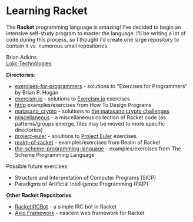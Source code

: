 # Learning Racket

The **Racket** programming language is amazing! I've decided to begin an intensive self-study program to master the language. I'll be writing a lot of code during this process, so I thought I'd create one large repository to contain it vs. numerous small repositories.

Brian Adkins  
[Lojic Technologies](http://lojic.com)

**Directories:**  

* [exercises-for-programmers](https://github.com/lojic/LearningRacket/tree/master/exercises-for-programmers) - solutions to "Exercises for Programmers" by Brian P. Hogan
* [exercism.io](https://github.com/lojic/LearningRacket/tree/master/exercism.io) - solutions to [Exercism.io](http://exercism.io) exercises
* [htdp](https://github.com/lojic/LearningRacket/tree/master/htdp) examples/exercises from How To Design Programs
* [matasano_crypto](https://github.com/lojic/LearningRacket/tree/master/matasano_crypto) - solutions to [the matasano crypto challenges](http://cryptopals.com/)
* [miscellaneous](https://github.com/lojic/LearningRacket/tree/master/miscellaneous) - a miscellaneous collection of Racket code (as patterns/groups emerge, files may be moved to more specific directories)
* [project-euler](https://github.com/lojic/LearningRacket/tree/master/project-euler) - solutions to [Project Euler](https://projecteuler.net/) exercises
* [realm-of-racket](https://github.com/lojic/LearningRacket/tree/master/realm-of-racket) - examples/exercises from Realm of Racket
* [the-scheme-programming-language](https://github.com/lojic/LearningRacket/tree/master/the-scheme-programming-language) - examples/exercises from The Scheme Programming Language

Possible future exercises:

* Structure and Interpretation of Computer Programs (SICP)
* Paradigms of Artificial Intelligence Programming (PAIP)

**Other Racket Repositories**

* [RacketIRCBot](https://github.com/lojic/RacketIRCBot) - a simple IRC bot in Racket
* [Axio Framework](https://github.com/AxioFramework/axio) - nascent web framework for Racket